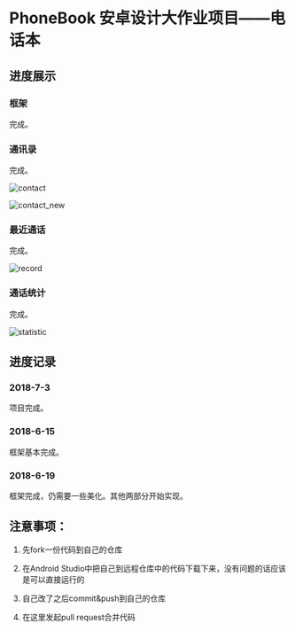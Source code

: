 # PhoneBook 安卓设计大作业项目——电话本

## 进度展示

### 框架

完成。

### 通讯录

完成。

![contact](https://raw.githubusercontent.com/LiuZHolmes/MarkdownPhotos/master/PhoneBook/contact.png)

![contact_new](https://raw.githubusercontent.com/LiuZHolmes/MarkdownPhotos/master/PhoneBook/contact_new.png)

### 最近通话

完成。

![record](https://raw.githubusercontent.com/LiuZHolmes/MarkdownPhotos/master/PhoneBook/record.png)

### 通话统计

完成。

![statistic](https://raw.githubusercontent.com/LiuZHolmes/MarkdownPhotos/master/PhoneBook/statistic.png)

## 进度记录

### 2018-7-3

项目完成。

### 2018-6-15

框架基本完成。

### 2018-6-19

框架完成，仍需要一些美化。其他两部分开始实现。

## 注意事项：

1. 先fork一份代码到自己的仓库

2. 在Android Studio中把自己到远程仓库中的代码下载下来，没有问题的话应该是可以直接运行的

3. 自己改了之后commit&push到自己的仓库

4. 在这里发起pull request合并代码

